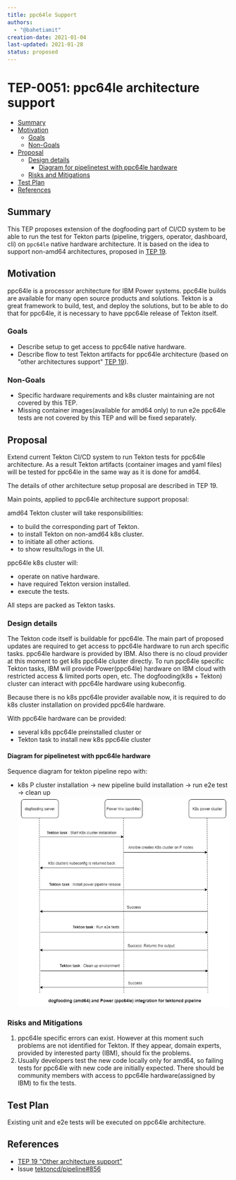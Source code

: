 ```yaml
---
title: ppc64le Support
authors:
  - "@bahetiamit"
creation-date: 2021-01-04
last-updated: 2021-01-28
status: proposed
---
```


# TEP-0051: ppc64le architecture support

<!-- toc -->
- [Summary](#summary)
- [Motivation](#motivation)
  - [Goals](#goals)
  - [Non-Goals](#non-goals)
- [Proposal](#proposal)
  - [Design details](#design-details)
    - [Diagram for pipelinetest with ppc64le hardware](#diagram-for-pipelinetest-with-ppc64le-hardware)
  - [Risks and Mitigations](#risks-and-mitigations)
- [Test Plan](#test-plan)
- [References](#references)
<!-- /toc -->

## Summary

This TEP proposes extension of the dogfooding part of CI/CD system to be able
to run the test for Tekton parts (pipeline, triggers, operator, dashboard, cli)
on `ppc64le` native  hardware architecture. It is based on the idea to support
non-amd64 architectures, proposed in [TEP 19](https://github.com/tektoncd/community/pull/211).

## Motivation

ppc64le is a processor architecture for IBM Power systems. ppc64le builds are
available for many open source products and solutions. Tekton is a great
framework to build, test, and deploy the solutions, but to be able to do that for
ppc64le, it is necessary to have ppc64le release of Tekton itself.

### Goals

- Describe setup to get access to ppc64le native hardware.
- Describe flow to test Tekton artifacts for ppc64le architecture
(based on "other architectures support" [TEP 19](https://github.com/tektoncd/community/pull/211)).

### Non-Goals

- Specific hardware requirements and k8s cluster maintaining are not covered 
by this TEP.
- Missing container images(available for amd64 only) to run e2e ppc64le tests are
not covered by this TEP and will be fixed separately.

## Proposal

Extend current Tekton CI/CD system to run Tekton tests for ppc64le architecture.
As a result Tekton artifacts (container images and yaml files) will be tested
for ppc64le in the same way as it is done for amd64.

The details of other architecture setup proposal are described in TEP 19.

Main points, applied to ppc64le architecture support proposal:

amd64 Tekton cluster will take responsibilities:
- to build the corresponding part of Tekton.
- to install Tekton on non-amd64 k8s cluster.
- to initiate all other actions.
- to show results/logs in the UI.

ppc64le k8s cluster will:
- operate on native hardware.
- have required Tekton version installed.
- execute the tests.

All steps are packed as Tekton tasks.

### Design details

The Tekton code itself is buildable for ppc64le. The main part of proposed updates
are required to get access to ppc64le hardware to run arch specific tasks. ppc64le
hardware is provided by IBM. Also there is no cloud provider at this moment to get 
k8s ppc64le cluster directly. To run ppc64le specific Tekton tasks, IBM will provide
Power(ppc64le) hardware on IBM cloud with restricted access & limited ports open, etc.
The dogfooding(k8s + Tekton) cluster can interact with ppc64le hardware using 
kubeconfig.

Because there is no k8s ppc64le provider available now, it is required to do k8s
cluster installation on provided ppc64le hardware. 

With ppc64le hardware can be provided:
- several k8s ppc64le preinstalled cluster or
- Tekton task to install new k8s ppc64le cluster

#### Diagram for pipelinetest with ppc64le hardware

Sequence diagram for tekton pipeline repo with:
- k8s P cluster installation -> new pipeline build installation -> run e2e test -> clean up
![TEP 51 Sequence Diagram](images/0051-diagram.jpg)

### Risks and Mitigations

1. ppc64le specific errors can exist. However at this moment such problems are not
identified for Tekton. If they appear, domain experts, provided by interested
party (IBM), should fix the problems.
2. Usually developers test the new code locally only for amd64, so failing tests
for ppc64le with new code are initially expected. There should be community members
with access to ppc64le hardware(assigned by IBM) to fix the tests.

## Test Plan

Existing unit and e2e tests will be executed on ppc64le architecture.

## References

- [TEP 19 "Other architecture support"](https://github.com/tektoncd/community/blob/master/teps/0019-other-arch-support.md)
- Issue [tektoncd/pipeline#856](https://github.com/tektoncd/pipeline/issues/856)
